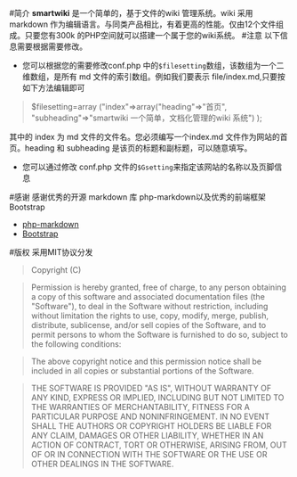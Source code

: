 #简介
**smartwiki** 是一个简单的，基于文件的wiki 管理系统。wiki 采用 markdown 作为编辑语言。与同类产品相比，有着更高的性能。仅由12个文件组成。只要您有300k 的PHP空间就可以搭建一个属于您的wiki系统。
#注意
以下信息需要根据需要修改。
* 您可以根据您的需要修改conf.php 中的<code>$filesetting</code>数组，该数组为一个二维数组，是所有 md 文件的索引数组。例如我们要表示 file/index.md,只要按如下方法编辑即可

>$filesetting=array ("index"=>array("heading"=>"首页",
                       			   "subheading"=>"smartwiki 一个简单，文档化管理的wiki 系统")
                       			   );

其中的 index 为 md 文件的文件名。您必须编写一个index.md 文件作为网站的首页。heading 和 subheading 是该页的标题和副标题，可以随意填写。
* 您可以通过修改 conf.php 文件的<code>$Gsetting</code>来指定该网站的名称以及页脚信息

#感谢
感谢优秀的开源 markdown 库 php-markdown以及优秀的前端框架 Bootstrap

* [php-markdown](https://github.com/michelf/php-markdown)
* [Bootstrap](https://github.com/twbs/bootstrap)

#版权
采用MIT协议分发

>Copyright (C) <year> <copyright holders>

>Permission is hereby granted, free of charge, to any person obtaining a copy of this software and associated documentation files (the "Software"), to deal in the Software without restriction, including without limitation the rights to use, copy, modify, merge, publish, distribute, sublicense, and/or sell copies of the Software, and to permit persons to whom the Software is furnished to do so, subject to the following conditions:

>The above copyright notice and this permission notice shall be included in all copies or substantial portions of the Software.

>THE SOFTWARE IS PROVIDED "AS IS", WITHOUT WARRANTY OF ANY KIND, EXPRESS OR IMPLIED, INCLUDING BUT NOT LIMITED TO THE WARRANTIES OF MERCHANTABILITY, FITNESS FOR A PARTICULAR PURPOSE AND NONINFRINGEMENT. IN NO EVENT SHALL THE AUTHORS OR COPYRIGHT HOLDERS BE LIABLE FOR ANY CLAIM, DAMAGES OR OTHER LIABILITY, WHETHER IN AN ACTION OF CONTRACT, TORT OR OTHERWISE, ARISING FROM, OUT OF OR IN CONNECTION WITH THE SOFTWARE OR THE USE OR OTHER DEALINGS IN THE SOFTWARE.

